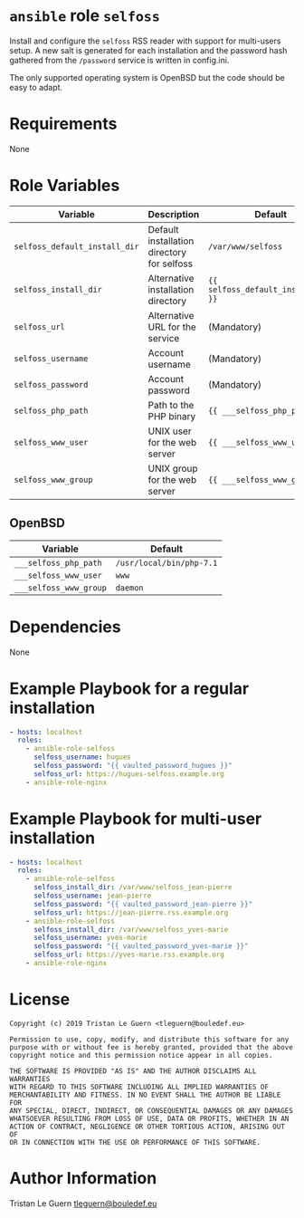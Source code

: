 # `ansible` role `selfoss`

Install and configure the `selfoss` RSS reader with support for multi-users setup.
A new salt is generated for each installation and the password hash gathered from the `/password` service is written in config.ini.

The only supported operating system is OpenBSD but the code should be easy to adapt.

# Requirements

None

# Role Variables

| Variable | Description | Default |
|----------|-------------|---------|
| `selfoss_default_install_dir` | Default installation directory for selfoss | `/var/www/selfoss` |
| `selfoss_install_dir` | Alternative installation directory | `{{ selfoss_default_install_dir }}` |
| `selfoss_url` | Alternative URL for the service | (Mandatory) |
| `selfoss_username` | Account username | (Mandatory) |
| `selfoss_password` | Account password | (Mandatory) |
| `selfoss_php_path` | Path to the PHP binary | `{{ ___selfoss_php_path }}` |
| `selfoss_www_user` | UNIX user for the web server | `{{ ___selfoss_www_user }}` |
| `selfoss_www_group` | UNIX group for the web server | `{{ ___selfoss_www_group }}` |

## OpenBSD

| Variable | Default |
|----------|---------|
| `___selfoss_php_path` | `/usr/local/bin/php-7.1` |
| `___selfoss_www_user` | `www` |
| `___selfoss_www_group` | `daemon` |

# Dependencies

None

# Example Playbook for a regular installation

```yaml
- hosts: localhost
  roles:
    - ansible-role-selfoss
      selfoss_username: hugues
      selfoss_password: "{{ vaulted_password_hugues }}"
      selfoss_url: https://hugues-selfoss.example.org
    - ansible-role-nginx
```

# Example Playbook for multi-user installation

```yaml
- hosts: localhost
  roles:
    - ansible-role-selfoss
      selfoss_install_dir: /var/www/selfoss_jean-pierre
      selfoss_username: jean-pierre
      selfoss_password: "{{ vaulted_password_jean-pierre }}"
      selfoss_url: https://jean-pierre.rss.example.org
    - ansible-role-selfoss
      selfoss_install_dir: /var/www/selfoss_yves-marie
      selfoss_username: yves-marie
      selfoss_password: "{{ vaulted_password_yves-marie }}"
      selfoss_url: https://yves-marie.rss.example.org
    - ansible-role-nginx
```

# License

```
Copyright (c) 2019 Tristan Le Guern <tleguern@bouledef.eu>

Permission to use, copy, modify, and distribute this software for any
purpose with or without fee is hereby granted, provided that the above
copyright notice and this permission notice appear in all copies.

THE SOFTWARE IS PROVIDED "AS IS" AND THE AUTHOR DISCLAIMS ALL WARRANTIES
WITH REGARD TO THIS SOFTWARE INCLUDING ALL IMPLIED WARRANTIES OF
MERCHANTABILITY AND FITNESS. IN NO EVENT SHALL THE AUTHOR BE LIABLE FOR
ANY SPECIAL, DIRECT, INDIRECT, OR CONSEQUENTIAL DAMAGES OR ANY DAMAGES
WHATSOEVER RESULTING FROM LOSS OF USE, DATA OR PROFITS, WHETHER IN AN
ACTION OF CONTRACT, NEGLIGENCE OR OTHER TORTIOUS ACTION, ARISING OUT OF
OR IN CONNECTION WITH THE USE OR PERFORMANCE OF THIS SOFTWARE.
```

# Author Information

Tristan Le Guern <tleguern@bouledef.eu>
